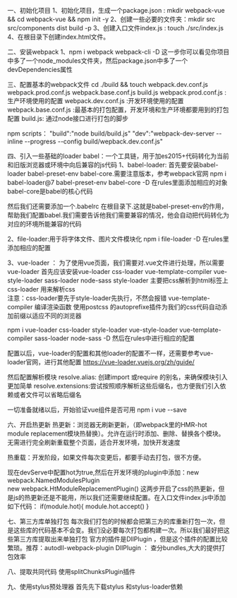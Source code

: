 一、初始化项目
1、初始化项目，生成一个package.json : mkdir webpack-vue && cd webpack-vue && npm init -y
2、创建一些必要的文件夹：mkdir src src/components dist build -p
3、创建入口文件index.js : touch ./src/index.js
4、在根目录下创建index.html文件。   <div id='app'></div>

二、安装webpack
1、npm i webpack webpack-cli  -D     这一步你可以看见你项目中多了一个node_modules文件夹，然后package.json中多了一个devDependencies属性

三、配置基本的webpack文件
cd ./build && touch webpack.dev.conf.js webpack.prod.conf.js webpack.base.conf.js build.js
webpack.prod.conf.js :生产环境使用的配置
webpack.dev.conf.js  :开发环境使用的配置
webpack.base.conf.js   :最基本的打包配置，开发环境和生产环境都要用到的打包配置
build.js: 通过node接口进行打包的脚步


npm scripts：
"build":"node build/build.js"
"dev":"webpack-dev-server --inline --progress --config build/wepback.dev.conf.js"


四、引入一些基础的loader
babel：一个工具链，用于加es2015+代码转化为当前和旧版浏览器或环境中向后兼容的js代码
1、babel-loader:
首先要安装babel-loader babel-preset-env babel-core.需要注意版本，参考webpack官网
npm i babel-loader@7 babel-preset-env babel-core -D
在rules里面添加相应的对象   babel-core是babel的核心代码

然后我们还需要添加一个.babelrc 在根目录下.这就是babel-preset-env的作用，帮助我们配置babel.我们需要告诉他我们需要兼容的情况，他会自动把代码转化为对应的环境所能兼容的代码

2、file-loader:用于将字体文件、图片文件模块化
npm i file-loader -D
在rules里添加相应的配置


3、vue-loader ： 为了使用vue页面，我们需要对.vue文件进行处理，所以需要vue-loader
首先应该安装vue-loader css-loader vue-template-compiler  vue-style-loader sass-loader  node-sass
style-loader 主要把css解析到html标签上
css-loader 用来解析css  
注意：css-loader要先于style-loader先执行，不然会报错
vue-template-compiler  编译渲染函数
使用postcss 的autoprefixe插件为我们的css代码自动添加前缀以适应不同的浏览器

npm i vue-loader css-loader style-loader vue-style-loader vue-template-compiler sass-loader node-sass -D
然后在rules中进行相应的配置

配置以后，vue-loader的配置和其他loader的配置不一样，还需要参考vue-loader官网，进行其他配置  https://vue-loader.vuejs.org/zh/guide/

然后配置解析模块
resolve.alias: 创建import 或require 的别名，来确保模块引入更加简单
resolve.extensions:尝试按照顺序解析这些后缀名，也方便我们引入依赖或者文件可以省略后缀名


一切准备就绪以后，开始验证vue组件是否可用
npm i vue --save


六、开启热更新
热更新：浏览器无刷新更新，（即webpack里的HMR-hot module replacement模块热替换）。允许在运行时添加、删除、替换各个模块。
无需进行完全刷新重载整个页面，适合开发环境，加快开发速度

热重载：开发阶段，如果文件每次变更后，都要手动去打包，很不方便。

现在devServe中配置hot为true,然后在开发环境的plugin中添加：new webpack.NamedModulesPlugin        
new webpack.HtModuleReplacementPlugin()
这两步开启了css的热更新，但是js的热更新还是不能用，所以我们还需要继续配置。在入口文件index.js中添加如下代码：
if(module.hot){
  module.hot.accept()
}

七、第三方库单独打包
每次我们打包的时候都会把第三方的库重新打包一次，但是这些库的代码基本不会变。我们没必要每次打包都构建一次。所以我们最好把这些第三方库提取出来单独打包
官方的插件是DllPlugin ，但是这个插件的配置比较繁琐。推荐：autodll-webpack-plugin
DllPlugin ： 查分bundles,大大的提供打包效率

八、提取共同代码
使用splitChunksPlugin插件

九、使用stylus预处理器
首先先下载stylus  和stylus-loader依赖

















